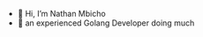 - 👋 Hi, I’m Nathan Mbicho
- 👀 an experienced Golang Developer doing much

<!---
nathanmbicho/nathanmbicho is a ✨ special ✨ repository because its `README.md` (this file) appears on your GitHub profile.
You can click the Preview link to take a look at your changes.
--->
